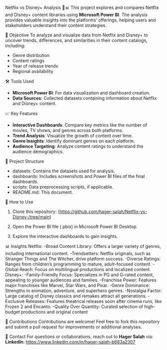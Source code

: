  Netflix vs Disney+ Analysis 🎥📊
This project explores and compares Netflix and Disney+ content libraries using **Microsoft Power BI**. The analysis provides valuable insights into the platforms’ offerings, helping users and stakeholders understand their content strategies.

📌 Objective
To analyze and visualize data from Netflix and Disney+ to uncover trends, differences, and similarities in their content catalogs, including:
- Genre distribution
- Content ratings
- Year of release trends
- Regional availability

🛠️ Tools Used
- **Microsoft Power BI**: For data visualization and dashboard creation.
- **Data Sources**: Collected datasets containing information about Netflix and Disney+ content.

📈 Key Features
- **Interactive Dashboards**: Compare key metrics like the number of movies, TV shows, and genres across both platforms.
- **Trend Analysis**: Visualize the growth of content over time.
- **Genre Insights**: Identify dominant genres on each platform.
- **Audience Targeting**: Analyze content ratings to understand the audience demographics.

 📂 Project Structure
- datasets: Contains the datasets used for analysis.
- dashboards: Includes screenshots and Power BI files of the final dashboards.
- scripts: Data preprocessing scripts, if applicable.
- README.md: This document.

🚀 How to Use
1. Clone this repository:
   (https://github.com/hager-salah/Netflix-vs-Disney-/tree/main)
  
2. Open the Power BI file (.pbix) in Microsoft Power BI Desktop.
3. Explore the interactive dashboards to gain insights.

📊 Insights
Netflix:
-Broad Content Library: Offers a larger variety of genres, including international content.
-Trendsetters: Netflix originals, such as Stranger Things and The Witcher, drive platform success.
-Diverse Ratings: Ranges from children’s programming to mature, adult-focused content.
-Global Reach: Focus on multilingual productions and localized content.
Disney+:
-Family-Friendly Focus: Specializes in PG and G-rated content, appealing to younger audiences and families.
-Franchise Power: Features major franchises like Marvel, Star Wars, and Pixar.
-Genre Dominance: Strengths in animation, adventure, and superhero genres.
-Nostalgia Factor: Large catalog of Disney classics and remakes attract all generations.
-Exclusive Releases: Features theatrical releases soon after cinema runs, like Frozen 2 and Encanto.
-Quality Over Quantity: Curated selection of high-budget productions and original content

🤝 Contributions
Contributions are welcome! Feel free to fork this repository and submit a pull request for improvements or additional analyses.

📧 Contact
For questions or collaborations, reach out to **Hager Salah** via:
**LinkedIn**: https://www.linkedin.com/in/hager-salah-b683a2307
